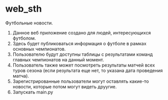 # web_sth
Футбольные новости.
1) Данное веб приложение создано для людей, интересующихся футболом.
2) Здесь будет публиковаться информация о футболе в рамках основных чемпионатов.
3) Пользователю будут доступны таблицы с результатами команд главных чемпионатов на данный момент. 
4) Пользователь также может посмотреть результаты матчей всех туров сезона (если результата еще нет, то указана дата проведения матча).
5) Зарегистрированные пользователи могут оставлять какие-то новости, которые потом могут видеть друугие.
6) Запускать main.py 
